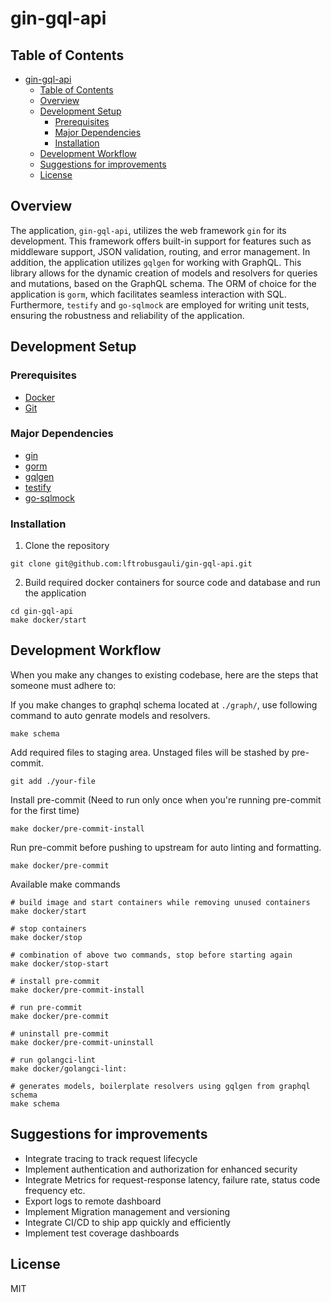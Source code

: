 # gin-gql-api

## Table of Contents
- [gin-gql-api](#gin-gql-api)
	- [Table of Contents](#table-of-contents)
	- [Overview](#overview)
	- [Development Setup](#development-setup)
		- [Prerequisites](#prerequisites)
		- [Major Dependencies](#major-dependencies)
		- [Installation](#installation)
	- [Development Workflow](#development-workflow)
	- [Suggestions for improvements](#suggestions-for-improvements)
	- [License](#license)

## Overview
The application, `gin-gql-api`, utilizes the web framework `gin` for its development. This framework offers built-in support for features such as middleware support, JSON validation, routing, and error management. In addition, the application utilizes `gqlgen` for working with GraphQL. This library allows for the dynamic creation of models and resolvers for queries and mutations, based on the GraphQL schema. The ORM of choice for the application is `gorm`, which facilitates seamless interaction with SQL. Furthermore, `testify` and `go-sqlmock` are employed for writing unit tests, ensuring the robustness and reliability of the application.

## Development Setup
### Prerequisites
- [Docker](https://docs.docker.com/install/)
- [Git](https://git-scm.com/downloads)

### Major Dependencies
- [gin](https://github.com/gin-gonic/gin)
- [gorm](https://github.com/go-gorm/gorm)
- [gqlgen](https://github.com/99designs/gqlgen)
- [testify](https://github.com/stretchr/testify)
- [go-sqlmock](https://github.com/DATA-DOG/go-sqlmock)

### Installation
1. Clone the repository
```
git clone git@github.com:lftrobusgauli/gin-gql-api.git
```

2. Build required docker containers for source code and database and run the application
```
cd gin-gql-api
make docker/start
```

## Development Workflow
When you make any changes to existing codebase, here are the steps that someone must adhere to:

If you make changes to graphql schema located at `./graph/`, use following command to auto genrate models and resolvers.
```
make schema
```

Add required files to staging area. Unstaged files will be stashed by pre-commit.
```
git add ./your-file
```

Install pre-commit (Need to run only once when you're running pre-commit for the first time)
```
make docker/pre-commit-install
```

Run pre-commit before pushing to upstream for auto linting and formatting.
```
make docker/pre-commit
```

Available make commands
``` shell
# build image and start containers while removing unused containers
make docker/start

# stop containers
make docker/stop

# combination of above two commands, stop before starting again
make docker/stop-start

# install pre-commit
make docker/pre-commit-install

# run pre-commit
make docker/pre-commit

# uninstall pre-commit
make docker/pre-commit-uninstall

# run golangci-lint
make docker/golangci-lint:

# generates models, boilerplate resolvers using gqlgen from graphql schema
make schema
```

## Suggestions for improvements
- Integrate tracing to track request lifecycle
- Implement authentication and authorization for enhanced security
- Integrate Metrics for request-response latency, failure rate, status code frequency etc.
- Export logs to remote dashboard
- Implement Migration management and versioning
- Integrate CI/CD to ship app quickly and efficiently
- Implement test coverage dashboards

## License
MIT
